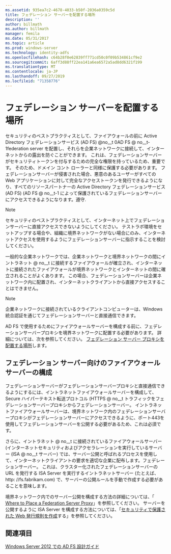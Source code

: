 ```yaml
---
ms.assetid: 935ea7c2-4678-4033-b50f-2036a0359c5d
title: フェデレーション サーバーを配置する場所
description: ''
author: billmath
ms.author: billmath
manager: femila
ms.date: 05/31/2017
ms.topic: article
ms.prod: windows-server
ms.technology: identity-adfs
ms.openlocfilehash: c64b28f0e62839ff771cd50c0f09b534861cf9e2
ms.sourcegitcommit: 6aff3d88ff22ea141a6ea6572a5ad8dd6321f199
ms.translationtype: MT
ms.contentlocale: ja-JP
ms.lasthandoff: 09/27/2019
ms.locfileid: "71358776"
---
```

# <a name="where-to-place-a-federation-server"></a>フェデレーション サーバーを配置する場所

セキュリティのベストプラクティスとして、ファイアウォールの前に Active Directory フェデレーションサービス (AD FS) @no__t 0AD FS @ no__t-1federation server を配置し、それらを企業ネットワークに接続して、インターネットからの露出を防ぐことができます。 これは、フェデレーションサーバーがセキュリティトークンを付与するための完全な権限を持っているため、重要です。 そのため、ドメイン コント ローラーと同様に保護する必要があります。 フェデレーションサーバーが侵害された場合、悪意のあるユーザーがすべての Web アプリケーションに対して完全なアクセストークンを発行できるようになり、すべてのリソースパートナーの Active Directory フェデレーションサービス (AD FS) \(AD FS @ no__t-1 によって保護されているフェデレーションサーバーにアクセスできるようになります。遵守.  
  
> [!NOTE]  
> セキュリティのベストプラクティスとして、インターネット上でフェデレーションサーバーに直接アクセスできないようにしてください。 テストラボ環境をセットアップする場合や、組織に境界ネットワークがない場合にのみ、インターネットアクセスを使用するようにフェデレーションサーバーに指示することを検討してください。  
  
一般的な企業ネットワークでは、企業ネットワークと境界ネットワークの間にイントラネット @ no__t に接続するファイアウォールが確立され、インターネットに接続されたファイアウォールが境界ネットワークとインターネットの間に確立されることがよくあります。 この場合、フェデレーションサーバーは企業ネットワーク内に配置され、インターネットクライアントから直接アクセスすることはできません。  
  
> [!NOTE]  
> 企業ネットワークに接続されているクライアントコンピューターは、Windows 統合認証を通じてフェデレーションサーバーと直接通信できます。  
  
AD FS で使用するためにファイアウォールサーバーを構成する前に、フェデレーションサーバープロキシを境界ネットワークに配置する必要があります。 詳細については、次を参照してください。 [フェデレーション サーバー プロキシを配置する場所](Where-to-Place-a-Federation-Server-Proxy.md)します。  
  
## <a name="configuring-your-firewall-servers-for-a-federation-server"></a>フェデレーション サーバー向けのファイアウォール サーバーの構成  
フェデレーションサーバーがフェデレーションサーバープロキシと直接通信できるようにするには、イントラネットファイアウォールサーバーを構成して、Secure ハイパーテキスト転送プロトコル \(HTTPS @ no__t トラフィックをフェデレーションサーバープロキシからフェデレーションサーバー。 イントラネットファイアウォールサーバーは、境界ネットワーク内のフェデレーションサーバープロキシがフェデレーションサーバーにアクセスできるように、ポート443を使用してフェデレーションサーバーを公開する必要があるため、これは必須です。  
  
さらに、イントラネット @ no__t に接続されているファイアウォールサーバー (インターネットセキュリティおよびアクセラレーションを実行しているサーバー \(ISA @ no__t サーバー) では、サーバー公開と呼ばれるプロセスを使用して、インターネットクライアントの要求を適切な企業に配布します。フェデレーションサーバー。 これは、クラスター化されたフェデレーションサーバーの URL を発行する ISA Server を実行するイントラネットサーバー (たとえば、http: \/\/fs.fabrikam.com) で、サーバーの公開ルールを手動で作成する必要があることを意味します。  
  
境界ネットワーク内でのサーバー公開を構成する方法の詳細については、「 [Where to Place a Federation Server Proxy](Where-to-Place-a-Federation-Server-Proxy.md)」を参照してください。 サーバーを公開するように ISA Server を構成する方法については、「[セキュリティで保護された Web 発行規則を作成](https://go.microsoft.com/fwlink/?LinkId=75182)する」を参照してください。  
  
## <a name="see-also"></a>関連項目
[Windows Server 2012 での AD FS 設計ガイド](AD-FS-Design-Guide-in-Windows-Server-2012.md)
